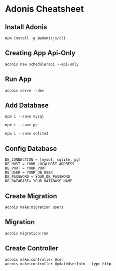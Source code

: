# Adonis Cheatsheet
## Install Adonis
```
npm install -g @adonisjs/cli 
```
## Creating App Api-Only
```
adonis new schedulerapi --api-only
```
## Run App
```
adonis serve --dev
```
## Add Database
```
npm i --save mysql

npm i --save pg

npm i --save sqlite3
```
## Config Database
```
DB_CONNECTION = [mysql, sqlite, pg]
DB_HOST = YOUR_LOCALHOST_ADDRESS
DB_PORT = YOUR_PORT
DB_USER = YOUR_DB_USER
DB_PASSWORD = YOUR_DB_PASSWORD
DB_DATABASE= YOUR_DATABASE_NAME
```
## Create Migration
```
adonis make:migration users
```
## Migration
```
adonis migration:run
```
## Create Controller
```
adonis make:controller User
adonis make:controller UpdateUserInfo --type http
```